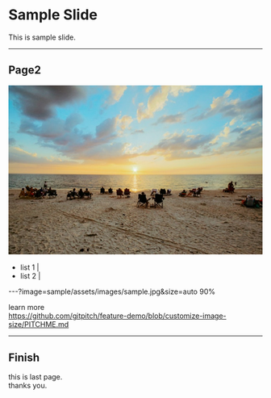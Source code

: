 # Sample Slide
This is sample slide.

---

## Page2
![sampleImage](sample/assets/images/sample_small.jpeg) 
- list 1 |
- list 2 |

---?image=sample/assets/images/sample.jpg&size=auto 90%

learn more  
https://github.com/gitpitch/feature-demo/blob/customize-image-size/PITCHME.md

---

## Finish
this is last page.  
thanks you.
